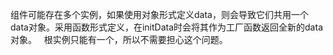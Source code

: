 组件可能存在多个实例，如果使用对象形式定义data，则会导致它们共用一个data对象。采用函数形式定义，在initData时会将其作为工厂函数返回全新的data对象。  
根实例只能有一个，所以不需要担心这个问题。
